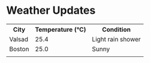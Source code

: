 # Weather Updates

<!-- WEATHER-UPDATE-START -->
<table><tr><th>City</th><th>Temperature (°C)</th><th>Condition</th></tr><tr><td>Valsad</td><td>25.4</td><td>Light rain shower</td></tr><tr><td>Boston</td><td>25.0</td><td>Sunny</td></tr><tr><td></td><td></td><td></td></tr></table>
<!-- WEATHER-UPDATE-END -->
